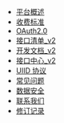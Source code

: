 <!--
 * @Author: Carl
 * @Date: 2020-05-25 19:50:02
 * @LastEditors: Carl
 * @LastEditTime: 2022-01-06 11:01:36
-->
<!-- docs/_sidebar.md -->

- [平台概述](/zh-cmn/平台概述)
- [收费标准](/zh-cmn/收费标准)
- [OAuth2.0](/zh-cmn/OAuth2.0)
- [接口清单\_v2](/zh-cmn/接口清单_v2)
- [开发文档\_v2](/zh-cmn/开发文档_v2)
- [接口中心\_v2](/zh-cmn/接口中心_v2)
- [UIID 协议](/zh-cmn/UIID协议)
- [常见问题](/zh-cmn/常见问题)
- [数据安全](/zh-cmn/数据安全)
- [联系我们](/zh-cmn/联系我们)
- [修订记录](/zh-cmn/修订记录)
